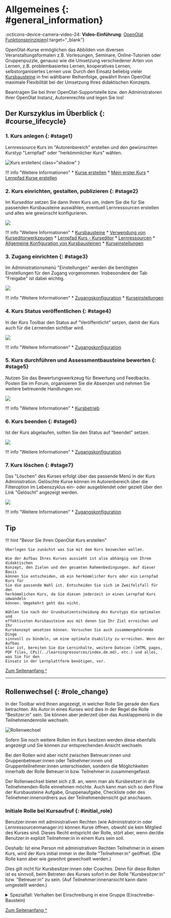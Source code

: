 # Allgemeines {: #general_information}

:octicons-device-camera-video-24: **Video-Einführung**: [OpenOlat Funktionsprinzipien](<https://www.youtube.com/embed/M-JkSAFN298>){:target="_blank”}

OpenOlat-Kurse ermöglichen das Abbilden von diversen Veranstaltungsformaten z.B. Vorlesungen, Seminare, Online-Tutorien oder Gruppenpuzzle, genauso wie die Umsetzung verschiedener Arten von Lernen, z.B. problembasiertes Lernen, kooperatives Lernen, selbstorganisiertes Lernen usw. Durch den Einsatz beliebig vieler [Kursbausteine](Course_Elements.de.md) in frei wählbarer Reihenfolge, gewährt Ihnen OpenOlat maximale Flexibilität bei der Umsetzung Ihres didaktischen Konzepts.

Beantragen Sie bei Ihrer OpenOlat-Supportstelle bzw. den Administratoren Ihrer OpenOlat Instanz, Autorenrechte und legen Sie los!

## Der Kurszyklus im Überblick {: #course_lifecycle}

### 1. Kurs anlegen {: #stage1}

Lernressource Kurs im "Autorenbereich" erstellen und den gewünschten Kurstyp "Lernpfad" oder "herkömmlicher Kurs" wählen.

![Kurs erstellen](assets/create_course_16_DE.png){ class="shadow" }

!!! info "Weitere Informationen"
	  * [Kurse erstellen](../learningresources/Creating_Course.de.md)
	  * [Mein erster Kurs](../../manual_how-to/my_first_course/my_first_course.de.md)
	  * [Lernpfad Kurse erstellen](Creating_learning_path_courses.de.md)

### 2. Kurs einrichten, gestalten, publizieren {: #stage2}

Im Kurseditor setzen Sie dann Ihren Kurs um, indem Sie die für Sie passenden
Kursbausteine auswählen, eventuell Lernressourcen erstellen und alles wie
gewünscht konfigurieren.

![](assets/Kurseditor_oeffnen.png)

!!! info "Weitere Informationen"
	  * [Kursbausteine](Course_Elements.de.md)
	  * [Verwendung von Kurseditorwerkzeugen](Using_additional_Course_Editor_Tools.de.md)
	  * [Lernpfad Kurs - Kurseditor](../learningresources/Learning_path_course_Course_editor.de.md)
	  * [Lernressourcen](../learningresources/index.de.md)
	  * [Allgemeine Konfiguration von Kursbausteinen](General_Configuration_of_Course_Elements.de.md)
	  * [Kurseinstellungen](Course_Settings.de.md)

### 3. Zugang einrichten {: #stage3}

Im Administrationsmenü "Einstellungen" werden die benötigten Einstellungen für den Zugang vorgenommen. Insbesondere der Tab "Freigabe" ist dabei wichtig.

![](assets/Einstellungen1.png)

!!! info "Weitere Informationen"
	  * [Zugangskonfiguration](Access_configuration.de.md)
	  * [Kurseinstellungen](Course_Settings.de.md)

### 4. Kurs Status veröffentlichen {: #stage4}

In der Kurs Toolbar den Status auf "Veröffentlicht" setzen, damit der Kurs
auch für die Lernenden sichtbar wird.

![](assets/Status_veröffentlicht.png)

!!! info "Weitere Informationen"
	  * [Zugangskonfiguration](Access_configuration.de.md)  

### 5. Kurs durchführen und Assessmentbausteine bewerten {: #stage5}

Nutzen Sie das Bewertungswerkzeug für Bewertung und Feedbacks. Posten Sie im
Forum, organisieren Sie die Absenzen und nehmen Sie weitere betreuende
Handlungen vor.

![](assets/Administration_Bewertungswerkzeug.png)

!!! info "Weitere Informationen"
	  * [Kursbetrieb](../learningresources/Administration.de.md)

### 6. Kurs beenden {: #stage6}

Ist der Kurs abgelaufen, sollten Sie den Status auf "beendet" setzen.

![](assets/beendet.png)

!!! info "Weitere Informationen"
	  * [Zugangskonfiguration](Access_configuration.de.md)  

### 7. Kurs löschen {: #stage7}

Das "Löschen" des Kurses erfolgt über das passende Menü in der Kurs
Administration. Gelöschte Kurse können im Autorenbereich über die Filteroption
im Lebenszyklus ein- oder ausgeblendet oder gezielt über den Link "Gelöscht"
angezeigt werden.

![](assets/Autorenbereich_geloescht1.jpg)

!!! info "Weitere Informationen"
	  * [Zugangskonfiguration](Access_configuration.de.md)  

## Tip
  
!!! hint "Bevor Sie Ihren OpenOlat Kurs erstellen"

	Überlegen Sie zunächst was Sie mit dem Kurs bezwecken wollen.
	
	Wie der Aufbau Ihres Kurses aussieht ist also abhängig von Ihrem didaktischen
	Konzept, den Zielen und den gesamten Rahmenbedingungen. Auf dieser Basis
	können Sie entscheiden, ob ein herkömmlicher Kurs oder ein Lernpfad Kurs für
	Sie die passende Wahl ist. Entscheiden Sie sich im Zweifelsfall für den
	herkömmlichen Kurs, da Sie diesen jederzeit in einen Lernpfad Kurs umwandeln
	können. Umgekehrt geht das nicht.
	
	Wählen Sie nach der Grundsatzentscheidung des Kurstyps die optimalen und
	effektivsten Kursbausteine aus mit denen Sie Ihr Ziel erreichen und Ihr
	Kurskonzept umsetzen können. Versuchen Sie auch zusammengehörende Dinge
	sinnvoll zu bündeln, um eine optimale Usability zu erreichen. Wenn der Aufbau
	klar ist, bereiten Sie die Lerninhalte, weitere Dateien ([HTML pages, PDF files, CPs](../learningresources/index.de.md), etc.) und alles, was Sie für den
	Einsatz in der Lernplattform benötigen, vor.

[Zum Seitenanfang ^](#general_information)

---

## Rollenwechsel {: #role_change}

In der Toolbar wird Ihnen angezeigt, in welcher Rolle Sie gerade den Kurs betrachten. Als Autor:in eines Kurses wird dies in der Regel die Rolle "Besitzer:in" sein. Sie können aber jederzeit über das Ausklappmenü in die Teilnehmendenrolle wechseln. 

![Rollenwechsel](assets/Besitzer_TN.jpg)

Sofern Sie noch weitere Rollen im Kurs besitzen werden diese ebenfalls angezeigt und Sie können zur entsprechenden Ansicht wechseln.  

Bei den Rollen wird aber nicht zwischen Betreuer:innen und Gruppenbetreuer:innen oder Teilnehmer:innen und Gruppenteilnehmer:innen unterschieden, sondern die Möglichkeiten innerhalb der Rolle Betreuer:in bzw. Teilnehmer:in zusammengefasst.

Der Rollenwechsel bietet sich z.B. an, wenn man als Kursbesitzer:in die Teilnehmenden-Rolle einnehmen möchte. Auch kann man sich so den Flow der Kursbausteine Aufgabe, Gruppenaufgabe, Checkliste oder des Teilnehmer:innenordners aus der Teilnehmendensicht gut anschauen.



### Initiale Rolle bei Kursaufruf {: #initial_role}

Benutzer:innen mit administrativen Rechten (wie Administrator:in oder Lernressourcenmanager:in) können Kurse öffnen, obwohl sie kein Mitglied des Kurses sind. Dieses Recht entspricht der Rolle, stört aber, wenn der/die Benutzer:in explizit Teilnehmer:in in einem Kurs sein soll.

Deshalb: Ist eine Person mit administrativen Rechten Teilnehmer:in in einem Kurs, wird der Kurs initial immer in der Rolle "Teilnehmer:in" geöffnet. (Die Rolle kann aber wie gewohnt gewechselt werden.)

Dies gilt nicht für Kursbesitzer:innen oder Coaches. Denn für diese Rollen ist es sinnvoll, beim Betreten des Kurses sofort in der Rolle "Kursbesitzer:in" bzw. "Betreuer:in" zu sein. (Auf Teilnehmer:innenansicht kann dann umgestellt werden.)


<details>
    <summary>Spezialfall: Verhalten bei Einschreibung in eine Gruppe (Einschreibe-Baustein)</summary>
    
    <b>Situation:</b> <br>
    - Sie erstellen einen Kurs mit dem Kursbaustein "Einschreibung".<br>
    - Sie wechseln in die Teilnehmer:innenansicht und nehmen eine Einschreibung vor.<br> 
    <b>-></b> OpenOlat wechselt danach ungewollt in die Besitzer:innenrolle.<br>
    - Bei erneutem Wechsel in die Teilnehmer:innenansicht wird der sinnvolle Warndialog ("Sie sind in der Rolle Teilnehmer:in") mit Löschoption für Daten nicht mehr angezeigt.<br>
    - Erst nach einem erneuten Aufruf des Kurses wird die Teilnehmer:innenansicht mit Warndialog wieder korrekt angezeigt.
    <br><br>
    <b>Erklärung:</b> <br>
    Die Teilnehmer:innenansicht ist analog zur Kurs-Freigabe "Ohne Buchung" umgesetzt - man ist in dieser Ansicht nicht in der Kurs-Mitgliederverwaltung eingebucht.
    Es passiert deshalb nun Folgendes:<br>
    - Trägt man sich im Einschreibe-Baustein in eine Gruppe eine, so wird man in diesem Moment Gruppenteilnehmer:in und ist in der Mitgliederverwaltung des Kurses eingetragen.<br>
    - Sobald man im Kurs eine eingetragene Mitgliedschaft "Teilnehmer:in" (Kurs oder Gruppe oder Curriculum) besitzt, steht die "Teilnehmer:innen-Ansicht" nicht mehr zur Verfügung. Diese ist nur vorhanden, wenn man nicht in der Kurs-Mitgliederverwaltung als Teilnehmer:in aufgeführt ist.<br>
    <b>-></b> Schreibe ich mich aus der Teilnehmer:innenansicht in eine Gruppe ein, existiert danach die Teilnehmerinnenansicht für mich nicht mehr, sondern ich bin als Gruppenteilnehmer:in in der Mitgliederverwaltung des Kurses aufgeführt. Deshalb wechselt die Rolle von der Teilnehmerinnenansicht in die Besitzer:innen-Rolle.<br>
    - Klappt man nun bei den Rollen die Auswahl aus, sieht man anstelle der Teilnehmer:innenansicht nun die Rolle "Teilnehmer:in" aufgeführt.<br>
    - Trägt man sich aus der Gruppe wieder aus (und lädt den Kurs neu), so ist die Rolle "Teilnehmer:in" wieder weg und stattdessen die Teilnehmer:innenansicht wieder verfügbar.<br><br>

</details>

[Zum Seitenanfang ^](#general_information)